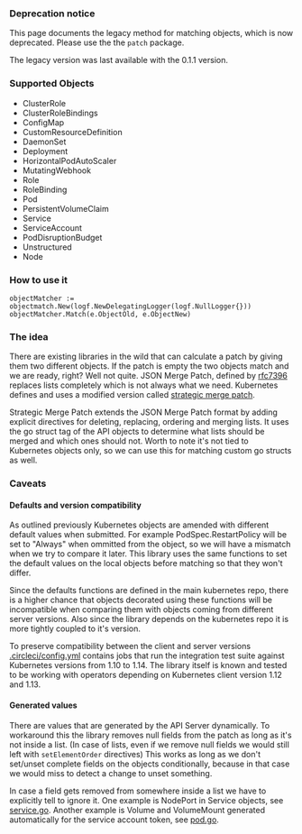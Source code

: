 ### Deprecation notice

This page documents the legacy method for matching objects, which is now deprecated. Please use the the `patch` package.

The legacy version was last available with the 0.1.1 version.

### Supported Objects

- ClusterRole
- ClusterRoleBindings
- ConfigMap
- CustomResourceDefinition
- DaemonSet
- Deployment
- HorizontalPodAutoScaler
- MutatingWebhook
- Role
- RoleBinding
- Pod
- PersistentVolumeClaim
- Service
- ServiceAccount
- PodDisruptionBudget
- Unstructured
- Node

### How to use it

```
objectMatcher := objectmatch.New(logf.NewDelegatingLogger(logf.NullLogger{}))
objectMatcher.Match(e.ObjectOld, e.ObjectNew)
```

### The idea

There are existing libraries in the wild that can calculate a patch by giving them two different objects. If the patch is empty the two objects match and we are ready, right? 
Well not quite. JSON Merge Patch, defined by [rfc7396](https://tools.ietf.org/html/rfc7396) replaces lists completely which is not always what we need. Kubernetes defines
and uses a modified version called [strategic merge patch](https://github.com/kubernetes/community/blob/master/contributors/devel/sig-api-machinery/strategic-merge-patch.md).

Strategic Merge Patch extends the JSON Merge Patch format by adding explicit directives for deleting, replacing, ordering and merging lists. 
It uses the go struct tag of the API objects to determine what lists should be merged and which ones should not. Worth to note it's not tied to
Kubernetes objects only, so we can use this for matching custom go structs as well.

### Caveats

#### Defaults and version compatibility

As outlined previously Kubernetes objects are amended with different default values when submitted. For example PodSpec.RestartPolicy will be set to "Always" when
ommitted from the object, so we will have a mismatch when we try to compare it later. This library uses the same functions to set the default values on the local 
objects before matching so that they won't differ. 

Since the defaults functions are defined in the main kubernetes repo, there is a higher chance that objects decorated using these functions will be incompatible 
when comparing them with objects coming from different server versions. Also since the library depends on the kubernetes repo it is more tightly coupled to it's
version.

To preserve compatibility between the client and server versions  [.circleci/config.yml](.circleci/config.yml) contains jobs that run the integration test suite against Kubernetes 
versions from 1.10 to 1.14. The library itself is known and tested to be working with operators depending on Kubernetes client version 1.12 and 1.13.

#### Generated values

There are values that are generated by the API Server dynamically. To workaround this the library removes null fields from the patch as long as it's not inside a list. 
(In case of lists, even if we remove null fields we would still left with `setElementOrder` directives) 
This works as long as we don't set/unset complete fields on the objects conditionally, because in that case we would miss to detect a change to unset something. 

In case a field gets removed from somewhere inside a list we have to explicitly tell to ignore it. One example is NodePort in Service objects, see [service.go](service.go). 
Another example is Volume and VolumeMount generated automatically for the service account token, see [pod.go](pod.go).
